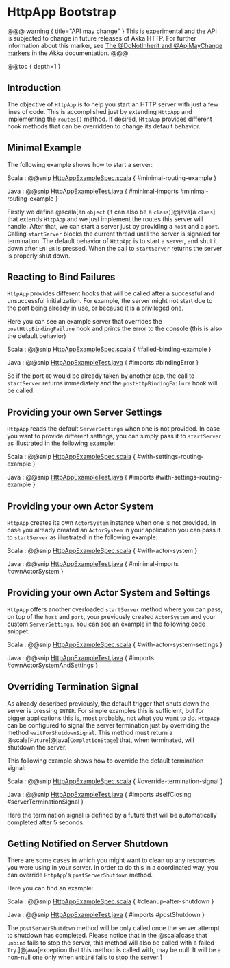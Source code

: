 <a id="http-app"></a>
# HttpApp Bootstrap

@@@ warning { title="API may change" }
This is experimental and the API is subjected to change in future releases of Akka HTTP.
For further information about this marker, see [The @DoNotInherit and @ApiMayChange markers](http://doc.akka.io/docs/akka/current/common/binary-compatibility-rules.html#The_@DoNotInherit_and_@ApiMayChange_markers)
in the Akka documentation.
@@@

@@toc { depth=1 }

## Introduction

The objective of `HttpApp` is to help you start an HTTP server with just a few lines of code.
This is accomplished just by extending `HttpApp` and implementing the `routes()` method.
If desired, `HttpApp` provides different hook methods that can be overridden to change its default behavior.

## Minimal Example

The following example shows how to start a server:

Scala
:   @@snip [HttpAppExampleSpec.scala](../../../../../test/scala/docs/http/scaladsl/HttpAppExampleSpec.scala) { #minimal-routing-example }

Java
:   @@snip [HttpAppExampleTest.java](../../../../../test/java/docs/http/javadsl/server/HttpAppExampleTest.java) { #minimal-imports #minimal-routing-example }

Firstly we define @scala[an `object` (it can also be a `class`)]@java[a `class`] that extends `HttpApp` and we just implement the routes this server will handle.
After that, we can start a server just by providing a `host` and a `port`. Calling `startServer` blocks the current thread until the server is signaled for termination.
The default behavior of `HttpApp` is to start a server, and shut it down after `ENTER` is pressed. When the call to `startServer` returns the server is properly shut down.

## Reacting to Bind Failures

`HttpApp` provides different hooks that will be called after a successful and unsuccessful initialization. For example, the server
might not start due to the port being already in use, or because it is a privileged one.

Here you can see an example server that overrides the `postHttpBindingFailure` hook and prints the error to the console (this is also the default behavior)

Scala
:   @@snip [HttpAppExampleSpec.scala](../../../../../test/scala/docs/http/scaladsl/HttpAppExampleSpec.scala) { #failed-binding-example }

Java
:   @@snip [HttpAppExampleTest.java](../../../../../test/java/docs/http/javadsl/server/HttpAppExampleTest.java) { #imports #bindingError }

So if the port `80` would be already taken by another app, the call to `startServer` returns immediately and the `postHttpBindingFailure` hook will be called.

## Providing your own Server Settings

`HttpApp` reads the default `ServerSettings` when one is not provided.
In case you want to provide different settings, you can simply pass it to `startServer` as illustrated in the following example:

Scala
:   @@snip [HttpAppExampleSpec.scala](../../../../../test/scala/docs/http/scaladsl/HttpAppExampleSpec.scala) { #with-settings-routing-example }

Java
:   @@snip [HttpAppExampleTest.java](../../../../../test/java/docs/http/javadsl/server/HttpAppExampleTest.java) { #imports #with-settings-routing-example }

## Providing your own Actor System

`HttpApp` creates its own `ActorSystem` instance when one is not provided.
In case you already created an `ActorSystem` in your application you can
pass it to `startServer` as illustrated in the following example:

Scala
:   @@snip [HttpAppExampleSpec.scala](../../../../../test/scala/docs/http/scaladsl/HttpAppExampleSpec.scala) { #with-actor-system }

Java
:   @@snip [HttpAppExampleTest.java](../../../../../test/java/docs/http/javadsl/server/HttpAppExampleTest.java) { #minimal-imports #ownActorSystem }

## Providing your own Actor System and Settings

`HttpApp` offers another overloaded `startServer` method where you can pass, on top of the `host` and `port`,
your previously created `ActorSystem` and your custom `ServerSettings`.
You can see an example in the following code snippet:

Scala
:   @@snip [HttpAppExampleSpec.scala](../../../../../test/scala/docs/http/scaladsl/HttpAppExampleSpec.scala) { #with-actor-system-settings }

Java
:   @@snip [HttpAppExampleTest.java](../../../../../test/java/docs/http/javadsl/server/HttpAppExampleTest.java) { #imports #ownActorSystemAndSettings }

## Overriding Termination Signal

As already described previously, the default trigger that shuts down the server is pressing `ENTER`.
For simple examples this is sufficient, but for bigger applications this is, most probably, not what you want to do.
`HttpApp` can be configured to signal the server termination just by overriding the method `waitForShutdownSignal`.
This method must return a @scala[`Future`]@java[`CompletionStage`] that, when terminated, will shutdown the server.

This following example shows how to override the default termination signal:

Scala
:   @@snip [HttpAppExampleSpec.scala](../../../../../test/scala/docs/http/scaladsl/HttpAppExampleSpec.scala) { #override-termination-signal }

Java
:   @@snip [HttpAppExampleTest.java](../../../../../test/java/docs/http/javadsl/server/HttpAppExampleTest.java) { #imports #selfClosing #serverTerminationSignal }

Here the termination signal is defined by a future that will be automatically completed after 5 seconds. 

## Getting Notified on Server Shutdown

There are some cases in which you might want to clean up any resources you were using in your server. In order to do this
in a coordinated way, you can override `HttpApp`'s `postServerShutdown` method.

Here you can find an example:

Scala
:   @@snip [HttpAppExampleSpec.scala](../../../../../test/scala/docs/http/scaladsl/HttpAppExampleSpec.scala) { #cleanup-after-shutdown }

Java
:   @@snip [HttpAppExampleTest.java](../../../../../test/java/docs/http/javadsl/server/HttpAppExampleTest.java) { #imports #postShutdown }

The `postServerShutdown` method will be only called once the server attempt to shutdown has completed. Please notice that in
the @scala[case that `unbind` fails to stop the server, this method will also be called with a failed `Try`.]@java[exception that this method is called with, may be null. It will be a non-null one only when `unbind` fails to stop the server.]
